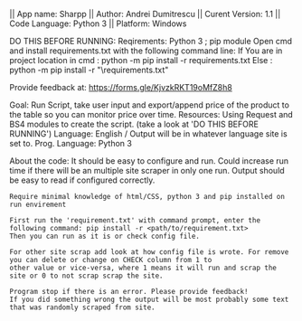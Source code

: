 || App name: Sharpp
|| Author: Andrei Dumitrescu
|| Curent Version: 1.1
|| Code Language: Python 3
|| Platform: Windows

DO THIS BEFORE RUNNING: 
	Reqirements: Python 3 ; pip  module
	Open cmd and install requirements.txt with the following command line: 
	If You are in project location in cmd :	python -m pip install -r requirements.txt
	Else :				python -m pip install -r "<path>\requirements.txt"

Provide feedback at: https://forms.gle/KjvzkRKT19oMfZ8h8

Goal: Run Script, take user input and export/append price of the product to the table so you can monitor price over time.
Resources: Using Request and BS4 modules to create the script. (take a look at 'DO THIS BEFORE RUNNING')
Language: English / Output will be in whatever language site is set to.
Prog. Language: Python 3

About the code: It should be easy to configure and run. Could increase run time if there will be
	an multiple site scraper in only one run. Output should be easy to read if configured correctly.
				
	Require minimal knowledge of html/CSS, python 3 and pip installed on run envirement
				
	First run the 'requirement.txt' with command prompt, enter the following command: pip install -r <path/to/requirement.txt>
	Then you can run as it is or check config file.
				
	For other site scrap add look at how config file is wrote. For remove you can delete or change on CHECK column from 1 to 
	other value or vice-versa, where 1 means it will run and scrap the site or 0 to not scrap scrap the site.
				
	Program stop if there is an error. Please provide feedback!
	If you did something wrong the output will be most probably some text that was randomly scraped from site.
